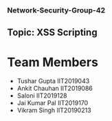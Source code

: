 ### Network-Security-Group-42
## Topic: XSS Scripting
# Team Members
* Tushar Gupta IIT2019043
* Ankit Chauhan IIT2019086
* Saloni IIT2019128
* Jai Kumar Pal IIT2019170
* Vikram Singh IIT20190213
